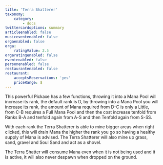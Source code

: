 ```yaml
---
title: 'Terra Shatterer'
taxonomy:
    category:
        - docs
twittercardoptions: summary
articleenabled: false
musiceventenabled: false
orgaenabled: false
orga:
    ratingValue: 2.5
orgaratingenabled: false
eventenabled: false
personenabled: false
restaurantenabled: false
restaurant:
    acceptsReservations: 'yes'
    priceRange: $
---
```


This powerful Pickaxe has a few functions, throwing it into a Mana Pool will increase its rank, the default rank is D, by throwing into a Mana Pool you will increase its rank, the amount of Mana required from D-C is only a Little, from C-B requires a Full Mana Pool and then the cost increase tenfold from Ranks B-A and tenfold again from A-S and then Tenfold again from S-SS. 

With each rank the Terra Shatterer is able to mine bigger areas when right clicked, this will drain Mana the higher the rank you go so having a healthy supply of Mana is advised. The Terra Shatterer will also mine up grass, sand, gravel and Soul Sand and act as a shovel.

The Terra Shatter will consume Mana even when it is not being used and it is active, it will also never despawn when dropped on the ground. 
